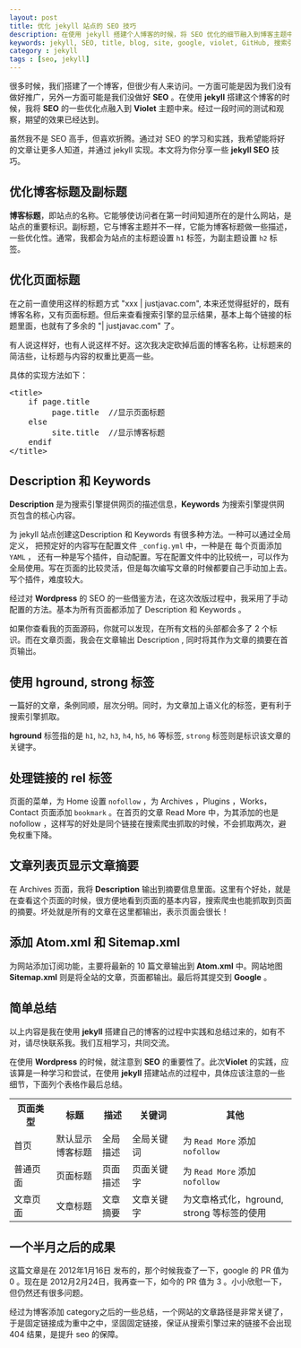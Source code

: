 ```yaml
---
layout: post
title: 优化 jekyll 站点的 SEO 技巧
description: 在使用 jekyll 搭建个人博客的时候，将 SEO 优化的细节融入到博客主题中，有利于搜索引擎的对站点内容的抓取，为您的网站带来有价值的流量。本文将为你分享一些 jekyll SEO 技巧。
keywords: jekyll, SEO, title, blog, site, google, violet, GitHub, 搜索引擎, 标题, 关键字, 描述, description, keywords
category : jekyll
tags : [seo, jekyll]
---
```

很多时候，我们搭建了一个博客，但很少有人来访问。一方面可能是因为我们没有做好推广，另外一方面可能是我们没做好 **SEO** 。在使用 **jekyll** 搭建这个博客的时候，我将 **SEO** 的一些优化点融入到 **Violet** 主题中来。经过一段时间的测试和观察，期望的效果已经达到。

虽然我不是 SEO 高手，但喜欢折腾。通过对 SEO 的学习和实践，我希望能将好的文章让更多人知道，并通过 jekyll 实现。本文将为你分享一些 **jekyll SEO** 技巧。

## 优化博客标题及副标题

**博客标题**，即站点的名称。它能够使访问者在第一时间知道所在的是什么网站，是站点的重要标识。副标题，它与博客主题并不一样，它能为博客标题做一些描述，一些优化性。通常，我都会为站点的主标题设置 `h1` 标签，为副主题设置 `h2` 标签。

## 优化页面标题

在之前一直使用这样的标题方式 "xxx | justjavac.com", 本来还觉得挺好的，既有博客名称，又有页面标题。但后来查看搜索引擎的显示结果，基本上每个链接的标题里面，也就有了多余的 "| justjavac.com" 了。

有人说这样好，也有人说这样不好。这次我决定砍掉后面的博客名称，让标题来的简洁些，让标题与内容的权重比更高一些。

具体的实现方法如下：

<pre class="html" name="colorcode">
&lt;title&gt;
    if page.title
         page.title  //显示页面标题
    else
         site.title  //显示博客标题
    endif
&lt;/title&gt;
</pre>

## Description 和 Keywords

**Description** 是为搜索引擎提供网页的描述信息，**Keywords** 为搜索引擎提供网页包含的核心内容。

为 jekyll 站点创建这Description 和 Keywords 有很多种方法。一种可以通过全局定义，
把预定好的内容写在配置文件 `_config.yml` 中，一种是在
每个页面添加 `YAML` ， 还有一种是写个插件，自动配置。写在配置文件中的比较统一，可以作为全局使用。写在页面的比较灵活，但是每次编写文章的时候都要自己手动加上去。写个插件，难度较大。

经过对 **Wordpress** 的 SEO 的一些借鉴方法，在这次改版过程中，我采用了手动配置的方法。基本为所有页面都添加了 Description 和 Keywords 。

如果你查看我的页面源码，你就可以发现，在所有文档的头部都会多了 2 个标识。而在文章页面，我会在文章输出 Description , 同时将其作为文章的摘要在首页输出。

## 使用 hground, strong 标签

一篇好的文章，条例同顺，层次分明。同时，为文章加上语义化的标签，更有利于搜索引擎抓取。

**hground** 标签指的是 <code class="v-code">h1</code>, <code class="v-code">h2</code>, <code class="v-code">h3</code>, <code class="v-code">h4</code>, <code class="v-code">h5</code>, <code class="v-code">h6</code> 等标签, <code class="v-code">strong</code> 标签则是标识该文章的关键字。

## 处理链接的 rel 标签

页面的菜单，为 Home 设置 <code class="v-code">nofollow</code> ，为 Archives ，Plugins ，Works，Contact 页面添加 <code class="v-code">bookmark</code> 。在首页的文章 Read More 中，为其添加的也是 nofollow ，这样写的好处是同个链接在搜索爬虫抓取的时候，不会抓取两次，避免权重下降。

## 文章列表页显示文章摘要

在 Archives 页面，我将 <strong>Description</strong> 输出到摘要信息里面。这里有个好处，就是在查看这个页面的时候，很方便地看到页面的基本内容，搜索爬虫也能抓取到页面的摘要。坏处就是所有的文章在这里都输出，表示页面会很长！

## 添加 Atom.xml 和 Sitemap.xml

为网站添加订阅功能，主要将最新的 10 篇文章输出到 **Atom.xml** 中。网站地图 **Sitemap.xml** 则是将全站的文章，页面都输出。最后将其提交到 **Google** 。

## 简单总结

以上内容是我在使用 **jekyll** 搭建自己的博客的过程中实践和总结过来的，如有不对，请尽快联系我。我们互相学习，共同交流。

在使用 **Wordpress** 的时候，就注意到 **SEO** 的重要性了。此次<strong>Violet</strong> 的实践，应该算是一种学习和尝试，在使用 **jekyll** 搭建站点的过程中，具体应该注意的一些细节，下面列个表格作最后总结。

<table>
    <tbody>
        <tr>
            <th style="width:15%">页面类型</th>
            <th>标题</th>
            <th>描述</th>
            <th style="width:18%">关键词</th>
            <th>其他</th>
        </tr>
        <tr>
            <td>首页</td>
            <td>默认显示博客标题</td>
            <td>全局描述</td>
            <td>全局关键词</td>
            <td>为 <code class="v-code">Read More</code> 添加 <code class="v-code">nofollow</code></td>
        </tr>
        <tr>
            <td>普通页面</td>
            <td>页面标题</td>
            <td>页面描述</td>
            <td>页面关键字</td>
            <td>为 <code class="v-code">Read More</code> 添加 <code class="v-code">nofollow</code></td>
        </tr>
        <tr>
            <td>文章页面</td>
            <td>文章标题</td>
            <td>文章摘要</td>
            <td>文章关键字</td>
            <td>为文章格式化，hground, strong 等标签的使用</td>
        </tr>
    </tbody>
</table>

## 一个半月之后的成果

这篇文章是在 2012年1月16日 发布的，那个时候我查了一下，google 的 PR 值为 0 。现在是 2012月2月24日，我再查一下，如今的 PR 值为 3 。小小欣慰一下，但仍然还有很多问题。

经过为博客添加 category之后的一些总结，一个网站的文章路径是非常关键了，于是固定链接成为重中之中，坚固固定链接，保证从搜索引擎过来的链接不会出现 404 结果，是提升 seo 的保障。
